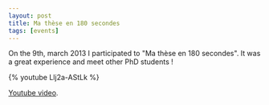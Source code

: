 ```yaml
---
layout: post
title: Ma thèse en 180 secondes
tags: [events]
---
```


On the 9th, march 2013 I participated to "Ma thèse en 180 secondes". It was a great experience and meet other PhD students ! 

{% youtube Llj2a-AStLk %}


[Youtube video](https://www.youtube.com/watch?v=Llj2a-AStLk).

